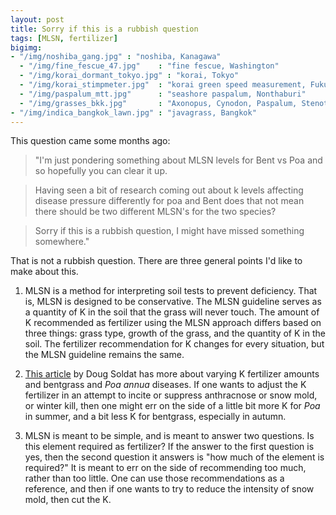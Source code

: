 ```yaml
---
layout: post
title: Sorry if this is a rubbish question
tags: [MLSN, fertilizer]
bigimg:
- "/img/noshiba_gang.jpg" : "noshiba, Kanagawa"
  - "/img/fine_fescue_47.jpg"    : "fine fescue, Washington"
  - "/img/korai_dormant_tokyo.jpg" : "korai, Tokyo"
  - "/img/korai_stimpmeter.jpg"  : "korai green speed measurement, Fukuoka"
  - "/img/paspalum_mtt.jpg"      : "seashore paspalum, Nonthaburi"
  - "/img/grasses_bkk.jpg"       : "Axonopus, Cynodon, Paspalum, Stenotaphrum, and Zoysia, Bangkok"
- "/img/indica_bangkok_lawn.jpg" : "javagrass, Bangkok"
---
```


This question came some months ago:

> "I'm just pondering something about MLSN levels for Bent vs Poa and so hopefully you can clear it up. 

> Having seen a bit of research coming out about k levels affecting disease pressure differently for poa and Bent does that not mean there should be two different MLSN's for the two species?

> Sorry if this is a rubbish question, I might have missed something somewhere."

That is not a rubbish question. There are three general points I'd like to make about this.

1. MLSN is a method for interpreting soil tests to prevent deficiency. That is, MLSN is designed to be conservative. The MLSN guideline serves as a quantity of K in the soil that the grass will never touch. The amount of K recommended as fertilizer using the MLSN approach differs based on three things: grass type, growth of the grass, and the quantity of K in the soil. The fertilizer recommendation for K changes for every situation, but the MLSN guideline remains the same.

2. [This article](http://www.golfdom.com/soil-testing-under-the-microscope/) by Doug Soldat has more about varying K fertilizer amounts and bentgrass and *Poa annua* diseases. If one wants to adjust the K fertilizer in an attempt to incite or suppress anthracnose or snow mold, or winter kill, then one might err on the side of a little bit more K for *Poa* in summer, and a bit less K for bentgrass, especially in autumn. 

3. MLSN is meant to be simple, and is meant to answer two questions. Is this element required as fertilizer? If the answer to the first question is yes, then the second question it answers is "how much of the element is required?"  It is meant to err on the side of recommending too much, rather than too little. One can use those recommendations as a reference, and then if one wants to try to reduce the intensity of snow mold, then cut the K. 
